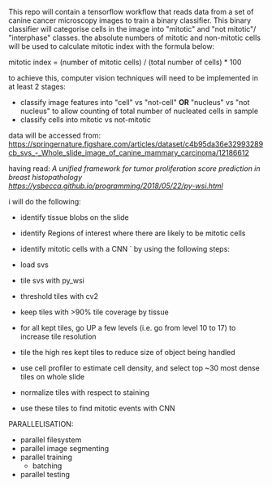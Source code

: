 This repo will contain a tensorflow workflow that reads data from a set of canine cancer microscopy images to train a binary classifier.
This binary classifier will categorise cells in the image into "mitotic" and "not mitotic"/ "interphase" classes.
the absolute numbers of mitotic and non-mitotic cells will be used to calculate mitotic index with the formula below:

mitotic index = (number of mitotic cells) / (total number of cells) * 100

to achieve this, computer vision techniques will need to be implemented in at least 2 stages:

- classify image features into "cell" vs "not-cell" **OR** "nucleus" vs "not nucleus" to allow counting of total number of nucleated cells in sample
- classify cells into mitotic vs not-mitotic

data will be accessed from:
https://springernature.figshare.com/articles/dataset/c4b95da36e32993289cb_svs_-_Whole_slide_image_of_canine_mammary_carcinoma/12186612


having read: 
*A unified framework for tumor proliferation score prediction in breast histopathology* 
*https://ysbecca.github.io/programming/2018/05/22/py-wsi.html*

i will do the following:

 - identify tissue blobs on the slide

 - identify Regions of interest where there are likely to be mitotic cells

 - identify mitotic cells with a CNN
`
by using the following steps:

 - load svs

 - tile svs with py_wsi

 - threshold tiles with cv2

 - keep tiles with >90% tile coverage by tissue

 - for all kept tiles, go UP a few levels (i.e. go from level 10 to 17) to increase tile resolution

 -  tile the high res kept tiles to reduce size of object being handled

 -  use cell profiler to estimate cell density, and select top ~30 most dense tiles on whole slide

 - normalize tiles with respect to staining

 - use these tiles to find mitotic events with CNN
 
 
 PARALLELISATION:
 
  - parallel filesystem
  - parallel image segmenting
  - parallel training
    - batching
  - parallel testing
